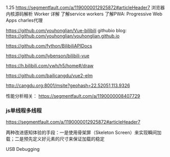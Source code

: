 1.25
https://segmentfault.com/a/1190000012925872#articleHeader7
浏览器内核源码解析
Worker 详解
了解service workers
了解PWA: Progressive Web Apps
charles代理

https://github.com/youhonglian/Vue-bilibili
githubio blog:
https://github.com/youhonglian/youhonglian.github.io

https://github.com/fython/BilibiliAPIDocs


https://github.com/lybenson/bilibili-vue

https://h.bilibili.com/ywh/h5/home#/draw

https://github.com/bailicangdu/vue2-elm

http://cangdu.org:8001/msite?geohash=22.52051,113.9326


性能分析相关：
https://segmentfault.com/a/1190000008407729

### js单线程多线程
https://segmentfault.com/a/1190000012925872#articleHeader7


两种改进感知体验的手段：一是使用骨架屏（Skeleton Screen）来实现瞬间加载；二是预先定义好元素的尺寸来保证加载的稳定


USB Debugging